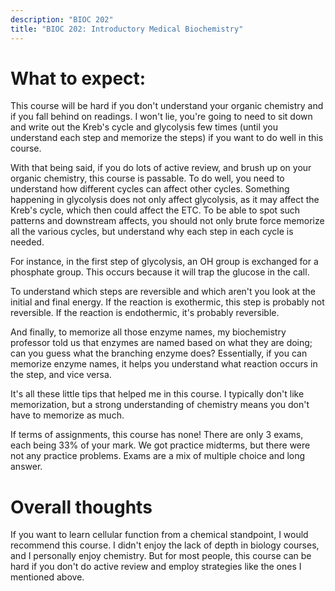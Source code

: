 ```yaml
---
description: "BIOC 202"
title: "BIOC 202: Introductory Medical Biochemistry"
---
```


# What to expect:
This course will be hard if you don't understand your organic chemistry and if you fall behind on readings. I won't lie, you're going to need to sit down and write out the Kreb's cycle and glycolysis few times (until you understand each step and memorize the steps) if you want to do well in this course. 

With that being said, if you do lots of active review, and brush up on your organic chemistry, this course is passable. To do well, you need to understand how different cycles can affect other cycles. Something happening in glycolysis does not only affect glycolysis, as it may affect the Kreb's cycle, which then could affect the ETC. To be able to spot such patterns and downstream affects, you should not only brute force memorize all the various cycles, but understand why each step in each cycle is needed. 

For instance, in the first step of glycolysis, an OH group is exchanged for a phosphate group. This occurs because it will trap the glucose in the call. 

To understand which steps are reversible and which aren't you look at the initial and final energy. If the reaction is exothermic, this step is probably not reversible. If the reaction is endothermic, it's probably reversible. 

And finally, to memorize all those enzyme names, my biochemistry professor told us that enzymes are named based on what they are doing; can you guess what the branching enzyme does? Essentially, if you can memorize enzyme names, it helps you understand what reaction occurs in the step, and vice versa.

It's all these little tips that helped me in this course. I typically don't like memorization, but a strong understanding of chemistry means you don't have to memorize as much.

If terms of assignments, this course has none! There are only 3 exams, each being 33% of your mark. We got practice midterms, but there were not any practice problems. Exams are a mix of multiple choice and long answer. 

# Overall thoughts
If you want to learn cellular function from a chemical standpoint, I would recommend this course. I didn't enjoy the lack of depth in biology courses, and I personally enjoy chemistry. But for most people, this course can be hard if you don't do active review and employ strategies like the ones I mentioned above. 
